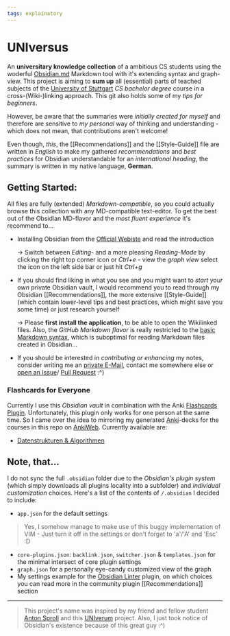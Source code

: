```yaml
---
tags: explainatory
---
```


# UNIversus
An **universitary knowledge collection** of a ambitious CS students using the woderful [Obsidian.md](https://obsidian.md/) Markdown tool with it's extending syntax and graph-view. This project is aiming to **sum up** all (essential) parts of teached subjects of the [University of Stuttgart](https://www.uni-stuttgart.de/) *CS bachelor degree* course in a cross-(Wiki-)linking approach.
This git also holds some of my *tips for beginners*.

However, be aware that the summaries were *initially created for myself* and therefore are sensitive to *my personal* way of thinking and understanding - which does not mean, that contributions aren't welcome!

Even though, *this*, the [[Recommendations]] and the [[Style-Guide]] file are written in *English* to make my gathered *recommendations* and *best practices* for Obsidian understandable for an *international heading*, the summary is written in my native language, **German**.

## Getting Started:
All files are fully (extended) *Markdown-compatible*, so you could actually browse this collection with any MD-compatible text-editor. To get the best out of the Obsidian MD-flavor and the *most fluent experience* it's recommend to…
- Installing Obsidian from the [Official Webiste](https://obsidian.md/) and read the introduction

	-> Switch between *Editing*- and a more pleasing *Reading-Mode* by clicking the right top corner icon or *Ctrl+e* - view the *graph view* select the icon on the left side bar or just hit *Ctrl+g*
- If you should find liking in what you see and you might want to *start your own* private Obsidian vault, I would recommend you to read through my Obsidian [[Recommendations]], the more extensive [[Style-Guide]] (which contain lower-level tips and best practices, which might save you some time) or just research yourself

	-> Please **first install the application**, to be able to open the Wikilinked files. Also, the *GitHub Markdown flavor* is really restricted to the [basic Markdown syntax](https://www.markdownguide.org/basic-syntax/), which is suboptimal for reading Markdown files created in Obsidian…
- If you should be interested in *contributing or enhancing* my notes, consider writing me an [private E-Mail](mailto:jannikb@posteo.de), contact me somewhere else or [open an Issue](https://github.com/jarnnk/UNIversus/issues)/ [Pull Request](https://github.com/jarnnk/UNIversus/pulls) :^)

### Flashcards for Everyone
Currently I use this *Obsidian vault* in combination with the Anki [Flashcards Plugin](https://github.com/reuseman/flashcards-obsidian). Unfortunately, this plugin only works for one person at the same time. So I came over the idea to mirroring my generated [Anki](https://apps.ankiweb.net/)-decks for the courses in this repo on [AnkiWeb](https://ankiweb.net/shared/decks/).
Currently available are:
- [Datenstrukturen & Algorithmen](https://ankiweb.net/shared/info/1023735405)

## Note, that…
I do not sync the full `.obsidian` folder due to the *Obsidian's plugin system* (which simply downloads all plugins locality into a subfolder) and *individual customization* choices. Here's a list of the contents of `/.obsidian` I decided to include:
- `app.json` for the default settings
> Yes, I somehow manage to make use of this buggy implementation of VIM - Just turn it off in the settings or don't forget to 'a'/'A' and 'Esc' :D
- `core-plugins.json`: `backlink.json`, `switcher.json` & `templates.json` for the minimal intersect of core plugin settings
- `graph.json` for a personally eye-candy customized view of the graph
- My settings example for the [Obsidian Linter](https://github.com/platers/obsidian-linter) plugin, on which choices you can read more in the community plugin [[Recommendations]] section
---
> This project's name was inspired by my friend and fellow student [Anton Sproll](https://github.com/fewpews) and this [UNIverum](https://github.com/fewpews/UNIversum) project. Also, I just took notice of Obsidian's existence because of this great guy :^)
